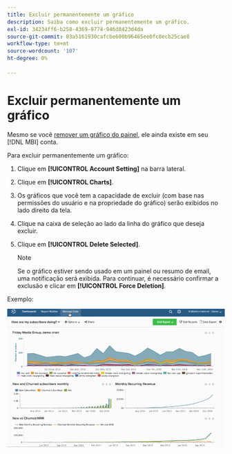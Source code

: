 ```yaml
---
title: Excluir permanentemente um gráfico
description: Saiba como excluir permanentemente um gráfico.
exl-id: 34234ff6-b258-4369-9774-946d8423d4da
source-git-commit: 03a5161930cafcbe600b96465ee0fc0ecb25cae8
workflow-type: tm+mt
source-wordcount: '107'
ht-degree: 0%

---
```


# Excluir permanentemente um gráfico

Mesmo se você [remover um gráfico do painel](../../data-user/dashboards/remove-charts-dashboard.md), ele ainda existe em seu [!DNL MBI] conta.

Para excluir permanentemente um gráfico:

1. Clique em **[!UICONTROL Account Setting]** na barra lateral.

1. Clique em **[!UICONTROL Charts]**.

1. Os gráficos que você tem a capacidade de excluir (com base nas permissões do usuário e na propriedade do gráfico) serão exibidos no lado direito da tela.

1. Clique na caixa de seleção ao lado da linha do gráfico que deseja excluir.

1. Clique em **[!UICONTROL Delete Selected]**.

   >[!NOTE]
   >
   >Se o gráfico estiver sendo usado em um painel ou resumo de email, uma notificação será exibida. Para continuar, é necessário confirmar a exclusão e clicar em **[!UICONTROL Force Deletion]**.

Exemplo:

![excluir um gráfico](../../assets/deletechart.gif)<!--{: width="630" height="402"}-->
